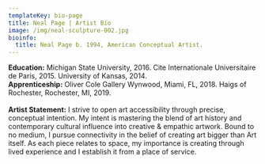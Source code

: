 ```yaml
---
templateKey: bio-page
title: Neal Page | Artist Bio
image: /img/neal-sculpture-002.jpg
bioinfo:
  title: Neal Page b. 1994, American Conceptual Artist.
---
```

**Education:** Michigan State University, 2016. Cite Internationale Universitaire de Paris, 2015. University of Kansas, 2014.<br> 
**Apprenticeship:** Oliver Cole Gallery Wynwood, Miami, FL, 2018. Haigs of Rochester, Rochester, MI, 2019.\
<br>
**Artist Statement:** I strive to open art accessibility through precise, conceptual intention. My intent is mastering the blend of art history and contemporary cultural influence into creative & empathic artwork. Bound to no medium, I pursue connectivity in the belief of creating art bigger than Art itself. As each piece relates to space, my importance is creating through lived experience and I establish it from a place of service.